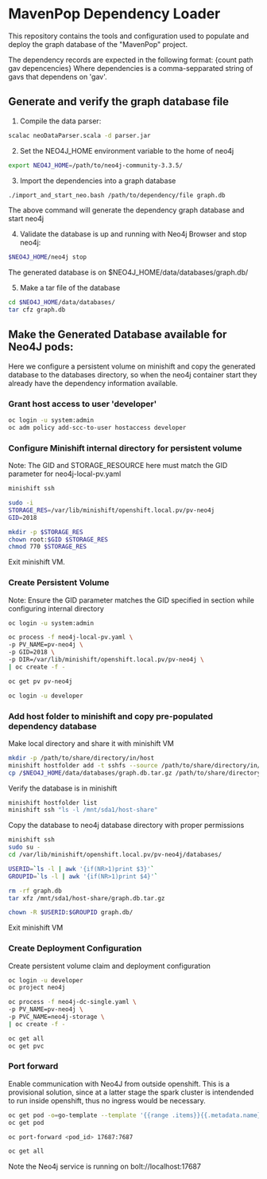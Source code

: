 # MavenPop Dependency Loader

This repository contains the tools and configuration used to populate and deploy the graph database of the "MavenPop" project.

The dependency records are expected in the following format:
  {count path gav depencencies}
Where dependencies is a comma-sepparated string of gavs that dependens on 'gav'.

## Generate and verify the graph database file

1. Compile the data parser:
```bash
scalac neoDataParser.scala -d parser.jar
```
2. Set the NEO4J_HOME environment variable to the home of neo4j
```bash
export NEO4J_HOME=/path/to/neo4j-community-3.3.5/
```
3. Import the dependencies into a graph database
```bash
./import_and_start_neo.bash /path/to/dependency/file graph.db
```
The above command will generate the dependency graph database and start neo4j

4. Validate the database is up and running with Neo4j Browser and stop neo4j:
```bash
$NEO4J_HOME/neo4j stop
```
The generated database is on $NEO4J_HOME/data/databases/graph.db/

5. Make a tar file of the database
```bash
cd $NEO4J_HOME/data/databases/
tar cfz graph.db
```

## Make the Generated Database available for Neo4J pods:

Here we configure a persistent volume on minishift and copy the generated database to the databases directory, so when the neo4j container start they already have the dependency information available.

### Grant host access to user 'developer'

```bash
oc login -u system:admin
oc adm policy add-scc-to-user hostaccess developer
```

### Configure Minishift internal directory for persistent volume
Note: The GID and STORAGE_RESOURCE here must match the GID parameter for neo4j-local-pv.yaml
```bash
minishift ssh

sudo -i
STORAGE_RES=/var/lib/minishift/openshift.local.pv/pv-neo4j
GID=2018

mkdir -p $STORAGE_RES
chown root:$GID $STORAGE_RES
chmod 770 $STORAGE_RES
```
Exit minishift VM.

### Create Persistent Volume
Note: Ensure the GID parameter matches the GID specified in section while configuring internal directory
```bash
oc login -u system:admin

oc process -f neo4j-local-pv.yaml \
-p PV_NAME=pv-neo4j \
-p GID=2018 \
-p DIR=/var/lib/minishift/openshift.local.pv/pv-neo4j \
| oc create -f -

oc get pv pv-neo4j

oc login -u developer
```

### Add host folder to minishift and copy pre-populated dependency database

Make local directory and share it with minishift VM
```bash
mkdir -p /path/to/share/directory/in/host
minishift hostfolder add -t sshfs --source /path/to/share/directory/in/host --target /mnt/sda1/host-share neo-share
cp /$NEO4J_HOME/data/databases/graph.db.tar.gz /path/to/share/directory/in/host
```
Verify the database is in minishift
```bash
minishift hostfolder list
minishift ssh "ls -l /mnt/sda1/host-share"
```
Copy the database to neo4j database directory with proper permissions
```bash
minishift ssh
sudo su -
cd /var/lib/minishift/openshift.local.pv/pv-neo4j/databases/

USERID=`ls -l | awk '{if(NR>1)print $3}'`
GROUPID=`ls -l | awk '{if(NR>1)print $4}'`

rm -rf graph.db
tar xfz /mnt/sda1/host-share/graph.db.tar.gz

chown -R $USERID:$GROUPID graph.db/
```
Exit minishift VM

### Create Deployment Configuration

Create persistent volume claim and deployment configuration

```bash
oc login -u developer
oc project neo4j

oc process -f neo4j-dc-single.yaml \
-p PV_NAME=pv-neo4j \
-p PVC_NAME=neo4j-storage \
| oc create -f -

oc get all
oc get pvc
```

### Port forward

Enable communication with Neo4J from outside openshift.
This is a provisional solution, since at a latter stage the spark cluster is intendended to run inside openshift, thus no ingress would be necessary.
```bash
oc get pod -o=go-template --template '{{range .items}}{{.metadata.name}}{{end}}'
oc get pod

oc port-forward <pod_id> 17687:7687

oc get all
```
Note the Neo4j service is running on bolt://localhost:17687

